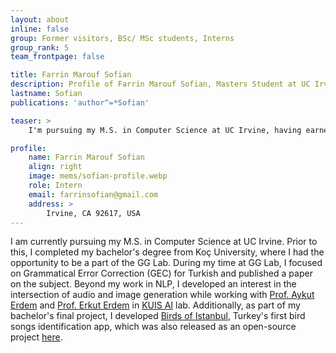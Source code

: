 ```yaml
---
layout: about
inline: false
group: Former visitors, BSc/ MSc students, Interns
group_rank: 5
team_frontpage: false

title: Farrin Marouf Sofian
description: Profile of Farrin Marouf Sofian, Masters Student at UC Irvine.
lastname: Sofian
publications: 'author^=*Sofian'

teaser: >
    I'm pursuing my M.S. in Computer Science at UC Irvine, having earned my B.S. from Koç University while working with the GG Lab on Grammatical Error Correction (GEC) and audio-image generation in KUIS AI lab....

profile:
    name: Farrin Marouf Sofian
    align: right
    image: mems/sofian-profile.webp
    role: Intern
    email: farrinsofian@gmail.com
    address: >
        Irvine, CA 92617, USA
---
```


I am currently pursuing my M.S. in Computer Science at UC Irvine. Prior to this, I completed my bachelor's degree from Koç University, where I had the opportunity to be a part of the GG Lab. During my time at GG Lab, I focused on Grammatical Error Correction (GEC) for Turkish and published a paper on the subject. Beyond my work in NLP, I developed an interest in the intersection of audio and image generation while working with [Prof. Aykut Erdem](https://web.cs.hacettepe.edu.tr/~aykut/) and [Prof. Erkut Erdem](https://web.cs.hacettepe.edu.tr/~erkut/) in [KUIS AI](https://ai.ku.edu.tr/) lab. Additionally, as part of my bachelor's final project, I developed [Birds of Istanbul](https://www.bing.com/ck/a?!&&p=37cb40bdafe4df2eJmltdHM9MTY5NDQ3NjgwMCZpZ3VpZD0wNzdmODk5OC0zNGVkLTZmZjMtMTg4YS05YTEyMzU3ZjZlOWMmaW5zaWQ9NTE4Ng&ptn=3&hsh=3&fclid=077f8998-34ed-6ff3-188a-9a12357f6e9c&psq=birds+of+istanbul+app&u=a1aHR0cHM6Ly9hcHBzLmFwcGxlLmNvbS91cy9hcHAvYmlyZHMtb2YtaXN0YW5idWwvaWQxNjI4ODY0Mzc3&ntb=1), Turkey's first bird songs identification app, which was also released as an open-source project  [here](https://github.com/farrinfedra/BirdsOfIstanbul).


